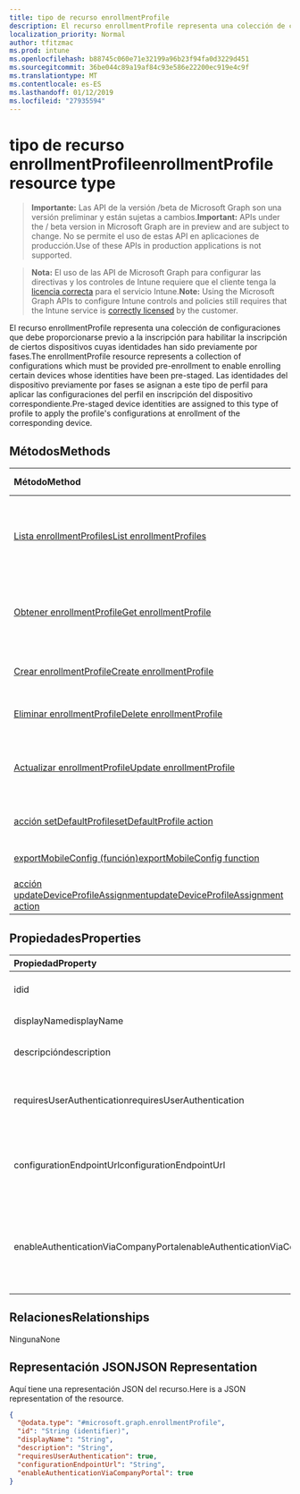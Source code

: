 ```yaml
---
title: tipo de recurso enrollmentProfile
description: El recurso enrollmentProfile representa una colección de configuraciones que debe proporcionarse previo a la inscripción para habilitar la inscripción de ciertos dispositivos cuyas identidades han sido previamente por fases. Las identidades del dispositivo previamente por fases se asignan a este tipo de perfil para aplicar las configuraciones del perfil en inscripción del dispositivo correspondiente.
localization_priority: Normal
author: tfitzmac
ms.prod: intune
ms.openlocfilehash: b88745c060e71e32199a96b23f94fa0d3229d451
ms.sourcegitcommit: 36be044c89a19af84c93e586e22200ec919e4c9f
ms.translationtype: MT
ms.contentlocale: es-ES
ms.lasthandoff: 01/12/2019
ms.locfileid: "27935594"
---
```

# <a name="enrollmentprofile-resource-type"></a><span data-ttu-id="f3db4-104">tipo de recurso enrollmentProfile</span><span class="sxs-lookup"><span data-stu-id="f3db4-104">enrollmentProfile resource type</span></span>

> <span data-ttu-id="f3db4-105">**Importante:** Las API de la versión /beta de Microsoft Graph son una versión preliminar y están sujetas a cambios.</span><span class="sxs-lookup"><span data-stu-id="f3db4-105">**Important:** APIs under the / beta version in Microsoft Graph are in preview and are subject to change.</span></span> <span data-ttu-id="f3db4-106">No se permite el uso de estas API en aplicaciones de producción.</span><span class="sxs-lookup"><span data-stu-id="f3db4-106">Use of these APIs in production applications is not supported.</span></span>

> <span data-ttu-id="f3db4-107">**Nota:** El uso de las API de Microsoft Graph para configurar las directivas y los controles de Intune requiere que el cliente tenga la [licencia correcta](https://go.microsoft.com/fwlink/?linkid=839381) para el servicio Intune.</span><span class="sxs-lookup"><span data-stu-id="f3db4-107">**Note:** Using the Microsoft Graph APIs to configure Intune controls and policies still requires that the Intune service is [correctly licensed](https://go.microsoft.com/fwlink/?linkid=839381) by the customer.</span></span>

<span data-ttu-id="f3db4-108">El recurso enrollmentProfile representa una colección de configuraciones que debe proporcionarse previo a la inscripción para habilitar la inscripción de ciertos dispositivos cuyas identidades han sido previamente por fases.</span><span class="sxs-lookup"><span data-stu-id="f3db4-108">The enrollmentProfile resource represents a collection of configurations which must be provided pre-enrollment to enable enrolling certain devices whose identities have been pre-staged.</span></span> <span data-ttu-id="f3db4-109">Las identidades del dispositivo previamente por fases se asignan a este tipo de perfil para aplicar las configuraciones del perfil en inscripción del dispositivo correspondiente.</span><span class="sxs-lookup"><span data-stu-id="f3db4-109">Pre-staged device identities are assigned to this type of profile to apply the profile's configurations at enrollment of the corresponding device.</span></span>
## <a name="methods"></a><span data-ttu-id="f3db4-110">Métodos</span><span class="sxs-lookup"><span data-stu-id="f3db4-110">Methods</span></span>
|<span data-ttu-id="f3db4-111">Método</span><span class="sxs-lookup"><span data-stu-id="f3db4-111">Method</span></span>|<span data-ttu-id="f3db4-112">Tipo de valor devuelto</span><span class="sxs-lookup"><span data-stu-id="f3db4-112">Return Type</span></span>|<span data-ttu-id="f3db4-113">Descripción</span><span class="sxs-lookup"><span data-stu-id="f3db4-113">Description</span></span>|
|:---|:---|:---|
|[<span data-ttu-id="f3db4-114">Lista enrollmentProfiles</span><span class="sxs-lookup"><span data-stu-id="f3db4-114">List enrollmentProfiles</span></span>](../api/intune-enrollment-enrollmentprofile-list.md)|<span data-ttu-id="f3db4-115">colección de [enrollmentProfile](../resources/intune-enrollment-enrollmentprofile.md)</span><span class="sxs-lookup"><span data-stu-id="f3db4-115">[enrollmentProfile](../resources/intune-enrollment-enrollmentprofile.md) collection</span></span>|<span data-ttu-id="f3db4-116">Propiedades de la lista y relaciones de los objetos [enrollmentProfile](../resources/intune-enrollment-enrollmentprofile.md) .</span><span class="sxs-lookup"><span data-stu-id="f3db4-116">List properties and relationships of the [enrollmentProfile](../resources/intune-enrollment-enrollmentprofile.md) objects.</span></span>|
|[<span data-ttu-id="f3db4-117">Obtener enrollmentProfile</span><span class="sxs-lookup"><span data-stu-id="f3db4-117">Get enrollmentProfile</span></span>](../api/intune-enrollment-enrollmentprofile-get.md)|[<span data-ttu-id="f3db4-118">enrollmentProfile</span><span class="sxs-lookup"><span data-stu-id="f3db4-118">enrollmentProfile</span></span>](../resources/intune-enrollment-enrollmentprofile.md)|<span data-ttu-id="f3db4-119">Leer las propiedades y las relaciones del objeto [enrollmentProfile](../resources/intune-enrollment-enrollmentprofile.md) .</span><span class="sxs-lookup"><span data-stu-id="f3db4-119">Read properties and relationships of the [enrollmentProfile](../resources/intune-enrollment-enrollmentprofile.md) object.</span></span>|
|[<span data-ttu-id="f3db4-120">Crear enrollmentProfile</span><span class="sxs-lookup"><span data-stu-id="f3db4-120">Create enrollmentProfile</span></span>](../api/intune-enrollment-enrollmentprofile-create.md)|[<span data-ttu-id="f3db4-121">enrollmentProfile</span><span class="sxs-lookup"><span data-stu-id="f3db4-121">enrollmentProfile</span></span>](../resources/intune-enrollment-enrollmentprofile.md)|<span data-ttu-id="f3db4-122">Crear un nuevo objeto [enrollmentProfile](../resources/intune-enrollment-enrollmentprofile.md) .</span><span class="sxs-lookup"><span data-stu-id="f3db4-122">Create a new [enrollmentProfile](../resources/intune-enrollment-enrollmentprofile.md) object.</span></span>|
|[<span data-ttu-id="f3db4-123">Eliminar enrollmentProfile</span><span class="sxs-lookup"><span data-stu-id="f3db4-123">Delete enrollmentProfile</span></span>](../api/intune-enrollment-enrollmentprofile-delete.md)|<span data-ttu-id="f3db4-124">Ninguno</span><span class="sxs-lookup"><span data-stu-id="f3db4-124">None</span></span>|<span data-ttu-id="f3db4-125">Elimina un [enrollmentProfile](../resources/intune-enrollment-enrollmentprofile.md).</span><span class="sxs-lookup"><span data-stu-id="f3db4-125">Deletes a [enrollmentProfile](../resources/intune-enrollment-enrollmentprofile.md).</span></span>|
|[<span data-ttu-id="f3db4-126">Actualizar enrollmentProfile</span><span class="sxs-lookup"><span data-stu-id="f3db4-126">Update enrollmentProfile</span></span>](../api/intune-enrollment-enrollmentprofile-update.md)|[<span data-ttu-id="f3db4-127">enrollmentProfile</span><span class="sxs-lookup"><span data-stu-id="f3db4-127">enrollmentProfile</span></span>](../resources/intune-enrollment-enrollmentprofile.md)|<span data-ttu-id="f3db4-128">Actualizar las propiedades de un objeto [enrollmentProfile](../resources/intune-enrollment-enrollmentprofile.md) .</span><span class="sxs-lookup"><span data-stu-id="f3db4-128">Update the properties of a [enrollmentProfile](../resources/intune-enrollment-enrollmentprofile.md) object.</span></span>|
|[<span data-ttu-id="f3db4-129">acción setDefaultProfile</span><span class="sxs-lookup"><span data-stu-id="f3db4-129">setDefaultProfile action</span></span>](../api/intune-enrollment-enrollmentprofile-setdefaultprofile.md)|<span data-ttu-id="f3db4-130">Ninguno</span><span class="sxs-lookup"><span data-stu-id="f3db4-130">None</span></span>|<span data-ttu-id="f3db4-131">Todavía no documentado</span><span class="sxs-lookup"><span data-stu-id="f3db4-131">Not yet documented</span></span>|
|[<span data-ttu-id="f3db4-132">exportMobileConfig (función)</span><span class="sxs-lookup"><span data-stu-id="f3db4-132">exportMobileConfig function</span></span>](../api/intune-enrollment-enrollmentprofile-exportmobileconfig.md)|<span data-ttu-id="f3db4-133">Cadena</span><span class="sxs-lookup"><span data-stu-id="f3db4-133">String</span></span>|<span data-ttu-id="f3db4-134">Exporta la configuración móvil</span><span class="sxs-lookup"><span data-stu-id="f3db4-134">Exports the mobile configuration</span></span>|
|[<span data-ttu-id="f3db4-135">acción updateDeviceProfileAssignment</span><span class="sxs-lookup"><span data-stu-id="f3db4-135">updateDeviceProfileAssignment action</span></span>](../api/intune-enrollment-enrollmentprofile-updatedeviceprofileassignment.md)|<span data-ttu-id="f3db4-136">Ninguno</span><span class="sxs-lookup"><span data-stu-id="f3db4-136">None</span></span>|<span data-ttu-id="f3db4-137">Todavía no documentado</span><span class="sxs-lookup"><span data-stu-id="f3db4-137">Not yet documented</span></span>|

## <a name="properties"></a><span data-ttu-id="f3db4-138">Propiedades</span><span class="sxs-lookup"><span data-stu-id="f3db4-138">Properties</span></span>
|<span data-ttu-id="f3db4-139">Propiedad</span><span class="sxs-lookup"><span data-stu-id="f3db4-139">Property</span></span>|<span data-ttu-id="f3db4-140">Tipo</span><span class="sxs-lookup"><span data-stu-id="f3db4-140">Type</span></span>|<span data-ttu-id="f3db4-141">Descripción</span><span class="sxs-lookup"><span data-stu-id="f3db4-141">Description</span></span>|
|:---|:---|:---|
|<span data-ttu-id="f3db4-142">id</span><span class="sxs-lookup"><span data-stu-id="f3db4-142">id</span></span>|<span data-ttu-id="f3db4-143">Cadena</span><span class="sxs-lookup"><span data-stu-id="f3db4-143">String</span></span>|<span data-ttu-id="f3db4-144">El GUID para el objeto</span><span class="sxs-lookup"><span data-stu-id="f3db4-144">The GUID for the object</span></span>|
|<span data-ttu-id="f3db4-145">displayName</span><span class="sxs-lookup"><span data-stu-id="f3db4-145">displayName</span></span>|<span data-ttu-id="f3db4-146">Cadena</span><span class="sxs-lookup"><span data-stu-id="f3db4-146">String</span></span>|<span data-ttu-id="f3db4-147">Nombre del perfil</span><span class="sxs-lookup"><span data-stu-id="f3db4-147">Name of the profile</span></span>|
|<span data-ttu-id="f3db4-148">descripción</span><span class="sxs-lookup"><span data-stu-id="f3db4-148">description</span></span>|<span data-ttu-id="f3db4-149">Cadena</span><span class="sxs-lookup"><span data-stu-id="f3db4-149">String</span></span>|<span data-ttu-id="f3db4-150">Descripción del perfil</span><span class="sxs-lookup"><span data-stu-id="f3db4-150">Description of the profile</span></span>|
|<span data-ttu-id="f3db4-151">requiresUserAuthentication</span><span class="sxs-lookup"><span data-stu-id="f3db4-151">requiresUserAuthentication</span></span>|<span data-ttu-id="f3db4-152">Booleano</span><span class="sxs-lookup"><span data-stu-id="f3db4-152">Boolean</span></span>|<span data-ttu-id="f3db4-153">Indica si el perfil requiere autenticación de usuario</span><span class="sxs-lookup"><span data-stu-id="f3db4-153">Indicates if the profile requires user authentication</span></span>|
|<span data-ttu-id="f3db4-154">configurationEndpointUrl</span><span class="sxs-lookup"><span data-stu-id="f3db4-154">configurationEndpointUrl</span></span>|<span data-ttu-id="f3db4-155">Cadena</span><span class="sxs-lookup"><span data-stu-id="f3db4-155">String</span></span>|<span data-ttu-id="f3db4-156">Dirección url de extremo de configuración que se usará para inscripción</span><span class="sxs-lookup"><span data-stu-id="f3db4-156">Configuration endpoint url to use for Enrollment</span></span>|
|<span data-ttu-id="f3db4-157">enableAuthenticationViaCompanyPortal</span><span class="sxs-lookup"><span data-stu-id="f3db4-157">enableAuthenticationViaCompanyPortal</span></span>|<span data-ttu-id="f3db4-158">Booleano</span><span class="sxs-lookup"><span data-stu-id="f3db4-158">Boolean</span></span>|<span data-ttu-id="f3db4-159">Indica para autenticarse con Apple Asistente para la instalación en lugar de Portal de empresa.</span><span class="sxs-lookup"><span data-stu-id="f3db4-159">Indicates to authenticate with Apple Setup Assistant instead of Company Portal.</span></span>|

## <a name="relationships"></a><span data-ttu-id="f3db4-160">Relaciones</span><span class="sxs-lookup"><span data-stu-id="f3db4-160">Relationships</span></span>
<span data-ttu-id="f3db4-161">Ninguna</span><span class="sxs-lookup"><span data-stu-id="f3db4-161">None</span></span>
## <a name="json-representation"></a><span data-ttu-id="f3db4-162">Representación JSON</span><span class="sxs-lookup"><span data-stu-id="f3db4-162">JSON Representation</span></span>
<span data-ttu-id="f3db4-163">Aquí tiene una representación JSON del recurso.</span><span class="sxs-lookup"><span data-stu-id="f3db4-163">Here is a JSON representation of the resource.</span></span>
<!-- {
  "blockType": "resource",
  "keyProperty": "id",
  "@odata.type": "microsoft.graph.enrollmentProfile"
}
-->
``` json
{
  "@odata.type": "#microsoft.graph.enrollmentProfile",
  "id": "String (identifier)",
  "displayName": "String",
  "description": "String",
  "requiresUserAuthentication": true,
  "configurationEndpointUrl": "String",
  "enableAuthenticationViaCompanyPortal": true
}
```





